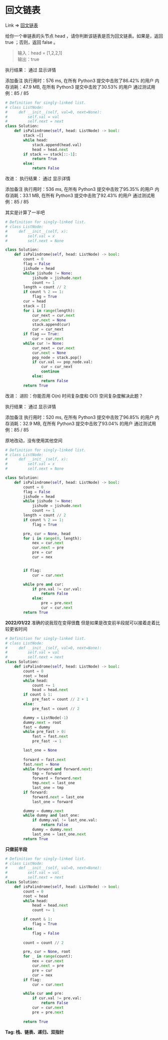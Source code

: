 # 回文链表

Link => [回文链表](https://leetcode-cn.com/problems/palindrome-linked-list/)

给你一个单链表的头节点 head ，请你判断该链表是否为回文链表。如果是，返回 true ；否则，返回 false 。

>输入：head = [1,2,2,1]<br />
>输出：true<br />

执行结果：
通过
显示详情

添加备注
执行用时：576 ms, 在所有 Python3 提交中击败了86.42% 的用户
内存消耗：47.9 MB, 在所有 Python3 提交中击败了30.53% 的用户
通过测试用例：85 / 85

```python
# Definition for singly-linked list.
# class ListNode:
#     def __init__(self, val=0, next=None):
#         self.val = val
#         self.next = next
class Solution:
    def isPalindrome(self, head: ListNode) -> bool:
        stack =[]
        while head:
            stack.append(head.val)
            head = head.next
        if stack == stack[::-1]:
            return True
        else:
            return False
```
改进：
执行结果：
通过
显示详情

添加备注
执行用时：536 ms, 在所有 Python3 提交中击败了95.35% 的用户
内存消耗：33.1 MB, 在所有 Python3 提交中击败了92.43% 的用户
通过测试用例：85 / 85

其实是计算了一半吧
```python
# Definition for singly-linked list.
# class ListNode:
#     def __init__(self, x):
#         self.val = x
#         self.next = None

class Solution:
    def isPalindrome(self, head: ListNode) -> bool:
        count = 0
        flag = False
        jishude = head
        while jishude != None:
            jishude = jishude.next
            count += 1
        length = count // 2
        if count % 2 == 1:
            flag = True
        cur = head
        stack = []
        for i in range(length):
            cur_next = cur.next
            cur.next = None
            stack.append(cur)
            cur = cur_next
        if flag == True:
            cur = cur.next
        while cur != None:
            cur_next = cur.next
            cur.next = None
            pop_node = stack.pop()
            if cur.val == pop_node.val:
                cur = cur_next
                continue
            else:
                return False
        return True
```
改进： 
进阶：你能否用 O(n) 时间复杂度和 O(1) 空间复杂度解决此题？

执行结果：
通过
显示详情

添加备注
执行用时：520 ms, 在所有 Python3 提交中击败了96.85% 的用户
内存消耗：32.9 MB, 在所有 Python3 提交中击败了93.04% 的用户
通过测试用例：85 / 85

原地改动，没有使用其他空间
```python
# Definition for singly-linked list.
# class ListNode:
#     def __init__(self, x):
#         self.val = x
#         self.next = None

class Solution:
    def isPalindrome(self, head: ListNode) -> bool:
        count = 0
        flag = False
        jishude = head
        while jishude != None:
            jishude = jishude.next
            count += 1
        length = count // 2
        if count % 2 == 1:
            flag = True

        pre, cur = None, head
        for i in range(0, length):
            nex = cur.next
            cur.next = pre
            pre = cur
            cur = nex


        if flag:
            cur = cur.next

        while pre and cur:
            if pre.val != cur.val:
                return False
            else:
                pre = pre.next
                cur = cur.next
        return True
```
**2022/01/22**
准确的说我现在变得很蠢
但是如果是改变前半段就可以接着走着比较更省时间
```python
# Definition for singly-linked list.
# class ListNode:
#     def __init__(self, val=0, next=None):
#         self.val = val
#         self.next = next
class Solution:
    def isPalindrome(self, head: ListNode) -> bool:
        count = 0
        root = head
        while head:
            count += 1
            head = head.next
        if count & 1:
            pre_fast = count // 2 + 1
        else:
            pre_fast = count // 2

        dummy = ListNode(-1)
        dummy.next = root
        fast = dummy
        while pre_fast > 0:
            fast = fast.next
            pre_fast -= 1

        last_one = None
        
        forward = fast.next
        fast.next = None
        while forward and forward.next:
            tmp = forward
            forward = forward.next
            tmp.next = last_one
            last_one = tmp
        if forward:
            forward.next = last_one
            last_one = forward

        dummy = dummy.next
        while dummy and last_one:
            if dummy.val != last_one.val:
                return False
            dummy = dummy.next
            last_one = last_one.next
        return True
```
**只做前半段**
```python
# Definition for singly-linked list.
# class ListNode:
#     def __init__(self, val=0, next=None):
#         self.val = val
#         self.next = next
class Solution:
    def isPalindrome(self, head: ListNode) -> bool:
        count = 0
        root = head
        while head:
            head = head.next
            count += 1

        if count & 1:
            flag = True
        else:
            flag = False
        
        count = count // 2

        pre, cur = None, root
        for _ in range(count):
            nex = cur.next
            cur.next = pre
            pre = cur
            cur = nex
        if flag:
            cur = cur.next

        while cur and pre:
            if cur.val != pre.val:
                return False
            cur = cur.next
            pre = pre.next
        
        return True
```
**Tag: 栈、链表、递归、双指针**
